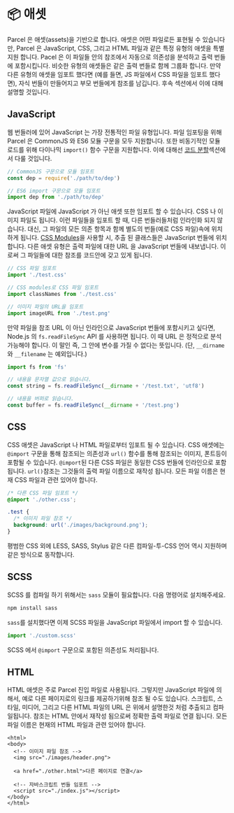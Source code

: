 # 📦 애셋

Parcel 은 애셋\(assets\)을 기반으로 합니다. 애셋은 어떤 파일로든 표현될 수 있습니다만, Parcel 은 JavaScript, CSS, 그리고 HTML 파일과 같은 특정 유형의 애셋을 특별 지원 합니다. Pacel 은 이 파일들 안의 참조에서 자동으로 의존성을 분석하고 출력 번들에 포함시킵니다. 비슷한 유형의 애셋들은 같은 출력 번들로 함께 그룹화 합니다. 만약 다른 유형의 애셋을 임포트 했다면 \(예를 들면, JS 파일에서 CSS 파일을 임포트 했다면\), 자식 번들이 만들어지고 부모 번들에게 참조를 남깁니다. 후속 섹션에서 이에 대해 설명할 것입니다.

## JavaScript

웹 번들러에 있어 JavaScript 는 가장 전통적인 파일 유형입니다. 파일 임포팅을 위해 Parcel 은 CommonJS 와 ES6 모듈 구문을 모두 지원합니다. 또한 비동기적인 모듈 로드를 위해 다이나믹 `import()` 함수 구문을 지원합니다. 이에 대해선 [코드 분할](https://github.com/amymariaparker2401/website/tree/574adba7f88c1181c822d553056158f78247bbe7/src/i18n/ko/docs/code_splitting.html)섹션에서 다룰 것입니다.

```javascript
// CommonJS 구문으로 모듈 임포트
const dep = require('./path/to/dep')

// ES6 import 구문으로 모듈 임포트
import dep from './path/to/dep'
```

JavaScript 파일에 JavaScript 가 아닌 애셋 또한 임포트 할 수 있습니다. CSS 나 이미지 파일도 됩니다. 이런 파일들을 임포트 할 때, 다른 번들러들처럼 인라인화 되지 않습니다. 대신, 그 파일의 모든 의존 항목과 함께 별도의 번들\(예로 CSS 파일\)속에 위치하게 됩니다. [CSS Modules](https://github.com/css-modules/css-modules)을 사용할 시, 추출 된 클래스들은 JavaScript 번들에 위치합니다. 다른 애셋 유형은 출력 파일에 대한 URL 을 JavaScript 번들에 내보냅니다. 이로써 그 파일들에 대한 참조를 코드안에 갖고 있게 됩니다.

```javascript
// CSS 파일 임포트
import './test.css'

// CSS modules로 CSS 파일 임포트
import classNames from './test.css'

// 이미지 파일의 URL을 임포트
import imageURL from './test.png'
```

만약 파일을 참조 URL 이 아닌 인라인으로 JavaScript 번들에 포함시키고 싶다면, Node.js 의 `fs.readFileSync` API 를 사용하면 됩니다. 이 때 URL 은 정적으로 분석 가능해야 합니다. 이 말인 즉, 그 안에 변수를 가질 수 없다는 뜻입니다. \(단, `__dirname` 와 `__filename` 는 예외입니다.\)

```javascript
import fs from 'fs'

// 내용을 문자열 값으로 읽습니다.
const string = fs.readFileSync(__dirname + '/test.txt', 'utf8')

// 내용을 버퍼로 읽습니다.
const buffer = fs.readFileSync(__dirname + '/test.png')
```

## CSS

CSS 애셋은 JavaScript 나 HTML 파일로부터 임포트 될 수 있습니다. CSS 애셋에는 `@import` 구문을 통해 참조되는 의존성과 `url()` 함수를 통해 참조되는 이미지, 폰트등이 포함될 수 있습니다. `@import`된 다른 CSS 파일은 동일한 CSS 번들에 인라인으로 포함됩니다. `url()`참조는 그것들의 출력 파일 이름으로 재작성 됩니다. 모든 파일 이름은 현재 CSS 파일과 관련 있어야 합니다.

```css
/* 다른 CSS 파일 임포트 */
@import './other.css';

.test {
  /* 이미지 파일 참조 */
  background: url('./images/background.png');
}
```

평범한 CSS 외에 LESS, SASS, Stylus 같은 다른 컴파일-투-CSS 언어 역시 지원하며 같은 방식으로 동작합니다.

## SCSS

SCSS 를 컴파일 하기 위해서는 `sass` 모듈이 필요합니다. 다음 명령어로 설치해주세요.

```bash
npm install sass
```

`sass`를 설치했다면 이제 SCSS 파일을 JavaScript 파일에서 import 할 수 있습니다.

```javascript
import './custom.scss'
```

SCSS 에서 `@import` 구문으로 포함된 의존성도 처리됩니다.

## HTML

HTML 애셋은 주로 Parcel 진입 파일로 사용됩니다. 그렇지만 JavaScript 파일에 의해서, 예로 다른 페이지로의 링크를 제공하기위해 참조 될 수도 있습니다. 스크립트, 스타일, 미디어, 그리고 다른 HTML 파일의 URL 은 위에서 설명한것 처럼 추출되고 컴파일됩니다. 참조는 HTML 안에서 재작성 됨으로써 정확한 출력 파일로 연결 됩니다. 모든 파일 이름은 현재의 HTML 파일과 관련 있어야 합니다.

```markup
<html>
<body>
  <!-- 이미지 파일 참조 -->
  <img src="./images/header.png">

  <a href="./other.html">다른 페이지로 연결</a>

  <!-- 자바스크립트 번들 임포트 -->
  <script src="./index.js"></script>
</body>
</html>
```

